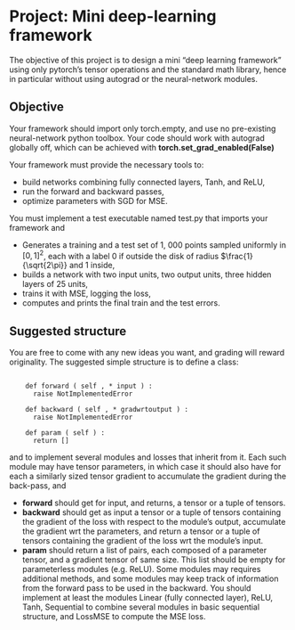 # Project: Mini deep-learning framework
The objective of this project is to design a mini “deep learning framework” using only pytorch’s
tensor operations and the standard math library, hence in particular without using autograd or the
neural-network modules.

## Objective
Your framework should import only torch.empty, and use no pre-existing neural-network python toolbox. Your code should work with autograd globally off, which can be achieved with **torch.set_grad_enabled(False)**

Your framework must provide the necessary tools to:
- build networks combining fully connected layers, Tanh, and ReLU,
- run the forward and backward passes,
- optimize parameters with SGD for MSE.

You must implement a test executable named test.py that imports your framework and
- Generates a training and a test set of 1, 000 points sampled uniformly in $[0, 1]^2$, each with a label 0 if outside the disk of radius $\frac{1}{\sqrt{2\pi}} and 1 inside,
- builds a network with two input units, two output units, three hidden layers of 25 units,
- trains it with MSE, logging the loss,
- computes and prints the final train and the test errors.

## Suggested structure
You are free to come with any new ideas you want, and grading will reward originality. The suggested
simple structure is to define a class: 
```class Module ( object ) :

    def forward ( self , * input ) :
      raise NotImplementedError
      
    def backward ( self , * gradwrtoutput ) :
      raise NotImplementedError
      
    def param ( self ) :
      return []
```
and to implement several modules and losses that inherit from it.
Each such module may have tensor parameters, in which case it should also have for each a similarly
sized tensor gradient to accumulate the gradient during the back-pass, and
- **forward** should get for input, and returns, a tensor or a tuple of tensors.
- **backward** should get as input a tensor or a tuple of tensors containing the gradient of the loss
with respect to the module’s output, accumulate the gradient wrt the parameters, and return a
tensor or a tuple of tensors containing the gradient of the loss wrt the module’s input.
- **param** should return a list of pairs, each composed of a parameter tensor, and a gradient tensor
of same size. This list should be empty for parameterless modules (e.g. ReLU).
Some modules may requires additional methods, and some modules may keep track of information
from the forward pass to be used in the backward.
You should implement at least the modules Linear (fully connected layer), ReLU, Tanh, Sequential
to combine several modules in basic sequential structure, and LossMSE to compute the MSE loss.
